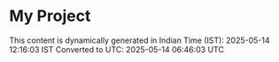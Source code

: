 # My Project

This content is dynamically generated in Indian Time (IST): 2025-05-14 12:16:03 IST
Converted to UTC: 2025-05-14 06:46:03 UTC
